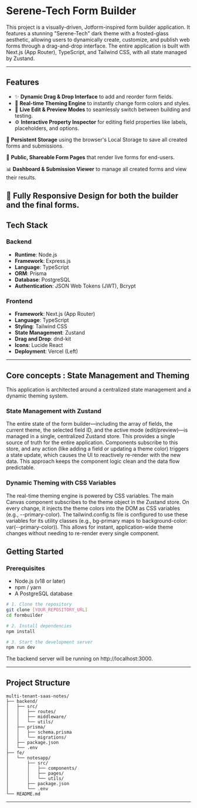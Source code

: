# Serene-Tech Form Builder

This project is a visually-driven, Jotform-inspired form builder application. It features a stunning "Serene-Tech" dark theme with a frosted-glass aesthetic, allowing users to dynamically create, customize, and publish web forms through a drag-and-drop interface. The entire application is built with Next.js (App Router), TypeScript, and Tailwind CSS, with all state managed by Zustand.

---

## Features

- ✨ **Dynamic Drag & Drop Interface** to add and reorder form fields.
- 🎨 **Real-time Theming Engine** to instantly change form colors and styles.
- 👀 **Live Edit & Preview Modes** to seamlessly switch between building and testing.
- ⚙️ **Interactive Property Inspector** for editing field properties like labels, placeholders, and options.

💾 **Persistent Storage** using the browser's Local Storage to save all created forms and submissions.

🚀 **Public, Shareable Form Pages** that render live forms for end-users.

📊 **Dashboard & Submission Viewer** to manage all created forms and view their results.

## 📱 **Fully Responsive Design** for both the builder and the final forms.

## Tech Stack

### Backend

- **Runtime**: Node.js
- **Framework**: Express.js
- **Language**: TypeScript
- **ORM**: Prisma
- **Database**: PostgreSQL
- **Authentication**: JSON Web Tokens (JWT), Bcrypt

### Frontend

- **Framework**: Next.js (App Router)
- **Language**: TypeScript
- **Styling**: Tailwind CSS
- **State Management**: Zustand
- **Drag and Drop**: dnd-kit
- **Icons**: Lucide React
- **Deployment**: Vercel (Left)

---

## Core concepts : State Management and Theming

This application is architected around a centralized state management and a dynamic theming system.

### State Management with Zustand

The entire state of the form builder—including the array of fields, the current theme, the selected field ID, and the active mode (edit/preview)—is managed in a single, centralized Zustand store. This provides a single source of truth for the entire application. Components subscribe to this store, and any action (like adding a field or updating a theme color) triggers a state update, which causes the UI to reactively re-render with the new data. This approach keeps the component logic clean and the data flow predictable.

### Dynamic Theming with CSS Variables

The real-time theming engine is powered by CSS variables. The main Canvas component subscribes to the theme object in the Zustand store. On every change, it injects the theme colors into the DOM as CSS variables (e.g., --primary-color). The tailwind.config.ts file is configured to use these variables for its utility classes (e.g., bg-primary maps to background-color: var(--primary-color)). This allows for instant, application-wide theme changes without needing to re-render every single component.

## Getting Started

### Prerequisites

- Node.js (v18 or later)
- npm / yarn
- A PostgreSQL database

```bash
# 1. Clone the repository
git clone [YOUR_REPOSITORY_URL]
cd formbuilder

# 2. Install dependencies
npm install

# 3. Start the development server
npm run dev
```

The backend server will be running on http://localhost:3000.

---

## Project Structure

```
multi-tenant-saas-notes/
├── backend/
│   ├── src/
│   │   ├── routes/
│   │   ├── middleware/
│   │   └── utils/
│   ├── prisma/
│   │   ├── schema.prisma
│   │   └── migrations/
│   ├── package.json
│   └── .env
├── fe/
│   └── notesapp/
│       ├── src/
│       │   ├── components/
│       │   ├── pages/
│       │   └── utils/
│       ├── package.json
│       └── .env
└── README.md
```

---
